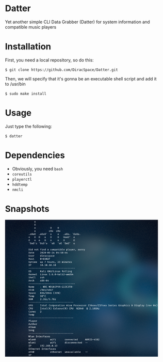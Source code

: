 # Datter
Yet another simple CLI Data Grabber (Datter) for system information and compatible music players

# Installation
First, you need a local repository, so do this:

`$ git clone https://github.com/DiracSpace/Datter.git`

Then, we will specify that it's gonna be an executable shell script and add it to /usr/bin

`$ sudo make install`

# Usage
Just type the following:

`$ datter`

# Dependencies
* Obviously, you need `bash`
* `coreutils`
* `playerctl`
* `hddtemp`
* `nmcli`

# Snapshots
<p align="center">
  <img src="https://github.com/DiracSpace/Datter/blob/master/screenshots/datter-v0.0.3-patch02.png">
</p>
